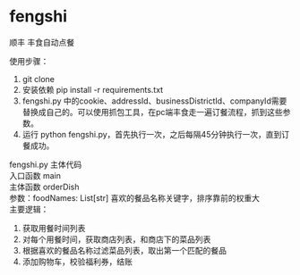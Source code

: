 # fengshi
顺丰 丰食自动点餐

使用步骤：
1. git clone <url>
2. 安装依赖 pip install -r requirements.txt
3. fengshi.py 中的cookie、addressId、businessDistrictId、companyId需要替换成自己的。可以使用抓包工具，在pc端丰食走一遍订餐流程，抓到这些参数。
3. 运行 python fengshi.py，首先执行一次，之后每隔45分钟执行一次，直到订餐成功。




fengshi.py 主体代码
<br />
入口函数 main
<br />
主体函数 orderDish
<br />
参数：foodNames: List[str] 喜欢的餐品名称关键字，排序靠前的权重大
<br />
主要逻辑：
<br />
1. 获取用餐时间列表
2. 对每个用餐时间，获取商店列表，和商店下的菜品列表
3. 根据喜欢的餐品名称过滤菜品列表，取出第一个匹配的餐品
4. 添加购物车，校验福利券，结账


